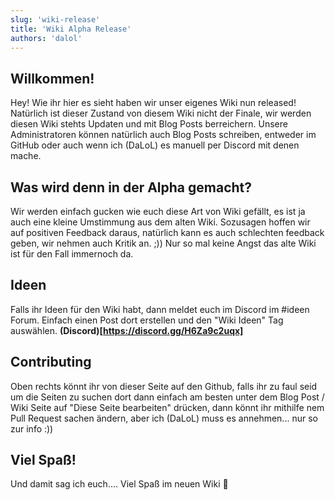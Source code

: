 ```yaml
---
slug: 'wiki-release'
title: 'Wiki Alpha Release'
authors: 'dalol'
---
```


## Willkommen!

Hey! Wie ihr hier es sieht haben wir unser eigenes Wiki nun released! Natürlich ist dieser Zustand von diesem Wiki nicht der Finale, wir werden diesen Wiki stehts Updaten und mit Blog Posts berreichern. Unsere Administratoren können natürlich auch Blog Posts schreiben, entweder im GitHub oder auch wenn ich (DaLoL) es manuell per Discord mit denen mache.

## Was wird denn in der Alpha gemacht?

Wir werden einfach gucken wie euch diese Art von Wiki gefällt, es ist ja auch eine kleine Umstimmung aus dem alten Wiki. Sozusagen hoffen wir auf positiven Feedback daraus, natürlich kann es auch schlechten feedback geben, wir nehmen auch Kritik an. ;)) Nur so mal keine Angst das alte Wiki ist für den Fall immernoch da.

## Ideen

Falls ihr Ideen für den Wiki habt, dann meldet euch im Discord im #ideen Forum. Einfach einen Post dort erstellen und den "Wiki Ideen" Tag auswählen. **(Discord)[https://discord.gg/H6Za9c2uqx]**

## Contributing

Oben rechts könnt ihr von dieser Seite auf den Github, falls ihr zu faul seid um die Seiten zu suchen dort dann einfach am besten unter dem Blog Post / Wiki Seite auf "Diese Seite bearbeiten" drücken, dann könnt ihr mithilfe nem Pull Request sachen ändern, aber ich (DaLoL) muss es annehmen... nur so zur info :))

## Viel Spaß!

Und damit sag ich euch.... Viel Spaß im neuen Wiki 🎉